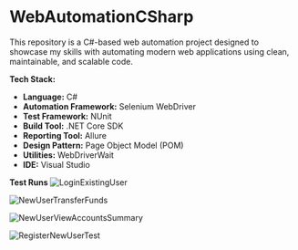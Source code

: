 # WebAutomationCSharp
This repository is a C#-based web automation project designed to showcase my skills with automating modern web applications using clean, maintainable, and scalable code.

**Tech Stack:**  
- **Language:** C#  
- **Automation Framework:** Selenium WebDriver  
- **Test Framework:** NUnit  
- **Build Tool:** .NET Core SDK  
- **Reporting Tool:** Allure  
- **Design Pattern:** Page Object Model (POM)  
- **Utilities:** WebDriverWait
- **IDE:** Visual Studio

**Test Runs**
![LoginExistingUser](https://github.com/user-attachments/assets/7ad0623e-3ec4-4d83-bc9d-2fa1e7a15c23)

![NewUserTransferFunds](https://github.com/user-attachments/assets/8c6f471b-7b82-45c7-89bd-0bd8e3df5ffd)

![NewUserViewAccountsSummary](https://github.com/user-attachments/assets/23fe6bab-77bc-41ae-a645-7fddbcea93d6)

![RegisterNewUserTest](https://github.com/user-attachments/assets/12bc10f8-ebe1-4829-82d9-5d49d20592f5)
